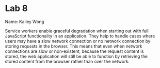 # Lab 8

Name: Kailey Wong

Service workers enable graceful degradation when starting out with full JavaScript functionality in an application. They help to handle cases where users may have a slow network connection or no network connection by storing requests in the browser. This means that even when network connections are slow or non-existent, because the request content is stored, the web application will still be able to function by retrieving the stored content from the browser rather than over the network.